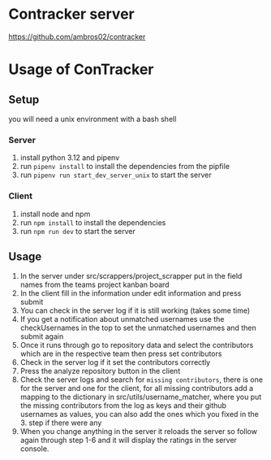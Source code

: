 # Contracker server
https://github.com/ambros02/contracker

# Usage of ConTracker

## Setup

you will need a unix environment with a bash shell

### Server
1. install python 3.12 and pipenv
2. run `pipenv install` to install the dependencies from the pipfile
3. run `pipenv run start_dev_server_unix` to start the server

### Client
1. install node and npm
2. run `npm install` to install the dependencies
3. run `npm run dev` to start the server


## Usage
1. In the server under src/scrappers/project_scrapper put in the field names from the teams project kanban board
2. In the client fill in the information under edit information and press submit
3. You can check in the server log if it is still working (takes some time)
4. If you get a notification about unmatched usernames use the checkUsernames in the top to set the unmatched usernames and then submit again
5. Once it runs through go to repository data and select the contributors which are in the respective team then press set contributors
6. Check in the server log if it set the contributors correctly
7. Press the analyze repository button in the client
8. Check the server logs and search for `missing contributors`, there is one for the server and one for the client, for all missing contributors add a mapping to the dictionary in src/utils/username_matcher, where you put the missing contributors from the log as keys and their github usernames as values, you can also add the ones which you fixed in the 3. step if there were any
9. When you change anything in the server it reloads the server so follow again through step 1-6 and it will display the ratings in the server console.
